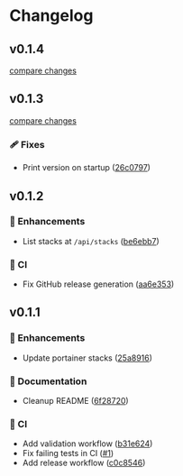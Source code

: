 # Changelog

## v0.1.4

[compare changes](https://github.com/aklinker1/portainer-stack-webhook/compare/v0.1.3...v0.1.4)

## v0.1.3

[compare changes](https://github.com/aklinker1/portainer-stack-webhook/compare/v0.1.2...v0.1.3)

### 🩹 Fixes

- Print version on startup ([26c0797](https://github.com/aklinker1/portainer-stack-webhook/commit/26c0797))

## v0.1.2

### 🚀 Enhancements

- List stacks at `/api/stacks` ([be6ebb7](https://github.com/aklinker1/portainer-stack-webhook/commit/be6ebb7))

### 🤖 CI

- Fix GitHub release generation ([aa6e353](https://github.com/aklinker1/portainer-stack-webhook/commit/aa6e353))

## v0.1.1

### 🚀 Enhancements

- Update portainer stacks ([25a8916](https://github.com/aklinker1/portainer-stack-webhook/commit/25a8916))

### 📖 Documentation

- Cleanup README ([6f28720](https://github.com/aklinker1/portainer-stack-webhook/commit/6f28720))

### 🤖 CI

- Add validation workflow ([b31e624](https://github.com/aklinker1/portainer-stack-webhook/commit/b31e624))
- Fix failing tests in CI ([#1](https://github.com/aklinker1/portainer-stack-webhook/pull/1))
- Add release workflow ([c0c8546](https://github.com/aklinker1/portainer-stack-webhook/commit/c0c8546))

